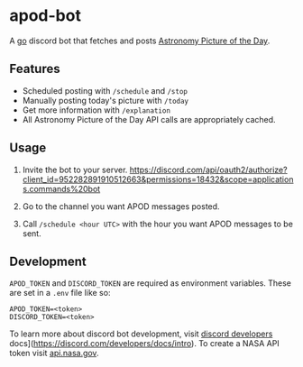# apod-bot

A [go](https://go.dev/) discord bot that fetches and posts [Astronomy Picture of the Day](https://apod.nasa.gov/apod/).

## Features

- Scheduled posting with `/schedule` and `/stop`
- Manually posting today's picture with `/today`
- Get more information with `/explanation`
- All Astronomy Picture of the Day API calls are appropriately cached.

## Usage

1. Invite the bot to your server.
<https://discord.com/api/oauth2/authorize?client_id=952282891910512663&permissions=18432&scope=applications.commands%20bot>

2. Go to the channel you want APOD messages posted.

3. Call `/schedule <hour UTC>` with the hour you want APOD messages to be sent.

## Development

`APOD_TOKEN` and `DISCORD_TOKEN` are required as environment variables. These are set in a `.env` file like so:

```text
APOD_TOKEN=<token>
DISCORD_TOKEN=<token>
```

To learn more about discord bot development, visit [discord developers](https://discord.com/developers/docs/intro) docs](<https://discord.com/developers/docs/intro>). To create a NASA API token visit [api.nasa.gov](https://api.nasa.gov/index.html#authentication).
